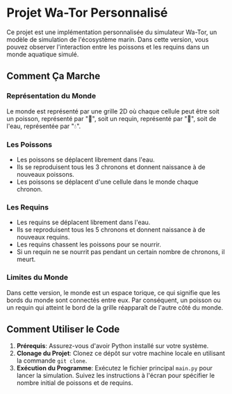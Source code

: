 # Projet Wa-Tor Personnalisé

Ce projet est une implémentation personnalisée du simulateur Wa-Tor, un modèle de simulation de l'écosystème marin. Dans cette version, vous pouvez observer l'interaction entre les poissons et les requins dans un monde aquatique simulé.

## Comment Ça Marche

### Représentation du Monde

Le monde est représenté par une grille 2D où chaque cellule peut être soit un poisson, représenté par "🐠", soit un requin, représenté par "🦈", soit de l'eau, représentée par "💧".

### Les Poissons

- Les poissons se déplacent librement dans l'eau.
- Ils se reproduisent tous les 3 chronons et donnent naissance à de nouveaux poissons.
- Les poissons se déplacent d'une cellule dans le monde chaque chronon.

### Les Requins

- Les requins se déplacent librement dans l'eau.
- Ils se reproduisent tous les 5 chronons et donnent naissance à de nouveaux requins.
- Les requins chassent les poissons pour se nourrir.
- Si un requin ne se nourrit pas pendant un certain nombre de chronons, il meurt.

### Limites du Monde

Dans cette version, le monde est un espace torique, ce qui signifie que les bords du monde sont connectés entre eux. Par conséquent, un poisson ou un requin qui atteint le bord de la grille réapparaît de l'autre côté du monde.

## Comment Utiliser le Code

1. **Prérequis**: Assurez-vous d'avoir Python installé sur votre système.
2. **Clonage du Projet**: Clonez ce dépôt sur votre machine locale en utilisant la commande `git clone`.
3. **Exécution du Programme**: Exécutez le fichier principal `main.py` pour lancer la simulation. Suivez les instructions à l'écran pour spécifier le nombre initial de poissons et de requins.